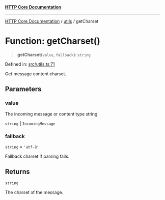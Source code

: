 [**HTTP Core Documentation**](../../README.md)

***

[HTTP Core Documentation](../../README.md) / [utils](../README.md) / getCharset

# Function: getCharset()

> **getCharset**(`value`, `fallback`): `string`

Defined in: [src/utils.ts:71](https://github.com/stonemjs/http-core/blob/0d24f1311c8ffc69c0f21ab48badb00539c57ea4/src/utils.ts#L71)

Get message content charset.

## Parameters

### value

The incoming message or content type string.

`string` | `IncomingMessage`

### fallback

`string` = `'utf-8'`

Fallback charset if parsing fails.

## Returns

`string`

The charset of the message.
